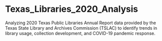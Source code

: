 # Texas_Libraries_2020_Analysis
Analyzing 2020 Texas Public Libraries Annual Report data provided by the Texas State Library and Archives Commission (TSLAC) to identify trends in library usage, collection development, and COVID-19 pandemic response.
